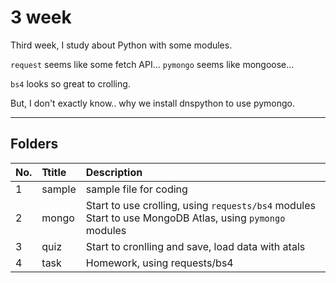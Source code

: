 # 3 week

Third week, I study about Python with some modules.

`request` seems like some fetch API...
`pymongo` seems like mongoose...

`bs4` looks so great to crolling.

But, I don't exactly know.. why we install dnspython to use pymongo.

<hr>

## Folders

| No. | Ttitle  | Description                                                                                                   |
| :-- | :------ | :------------------------------------------------------------------------------------------------------------ |
|  1  | sample  | sample file for coding                                                                                        |
|  2  | mongo   | Start to use crolling, using `requests/bs4` modules <br>Start to use MongoDB Atlas, using `pymongo` modules   |
|  3  | quiz    | Start to cronlling and save, load data with atals                                                             |
|  4  | task    | Homework, using requests/bs4                                                                                  |